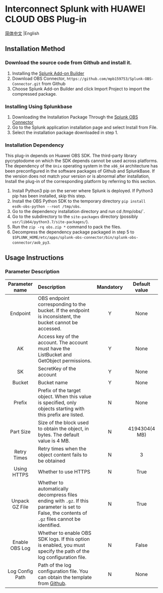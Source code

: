 # Interconnect Splunk with HUAWEI CLOUD OBS Plug-in
[简体中文](https://github.com/mpb159753/Splunk-OBS-Connector/README-EN.md) |English

## Installation Method

### Download the source code from Github and install it.
1. Installing the [Splunk Add-on Builder](https://splunkbase.splunk.com/app/2962/)
2. Download OBS Connector, `https://github.com/mpb159753/Splunk-OBS-Connector.git` from Github
3. Choose Splunk Add-on Builder and click Import Project to import the compressed package.


### Installing Using Splunkbase
1. Downloading the Installation Package Through the [Splunk OBS Connector](https://splunkbase.splunk.com/app/2962/)
2. Go to the Splunk application installation page and select Install from File.
3. Select the installation package downloaded in step 1.

### Installation Dependency
This plug-in depends on Huawei OBS SDK. The third-party library pycryptodome on which the SDK depends cannot be used across platforms. The dependency of the `Unix` operating system in the `x86_64` architecture has been preconfigured in the software packages of Github and SplunkBase. If the version does not match your version or is abnormal after installation, Install the plug-in of the corresponding platform by referring to this section.

1. Install Python3 pip on the server where Splunk is deployed. If Python3 pip has been installed, skip this step.
2. Install the OBS Python SDK to the temporary directory `pip install esdk-obs-python --root /tmp/obs`.
3. Go to the dependency installation directory and run cd /tmp/obs/`.
4. Go to the subdirectory to the `site-packages` directory (possibly `usr/lib64/python3.7/site-packages/`).
5. Run the `zip -rq obs.zip *` command to pack the files.
6. Decompress the dependency package packaged in step 5 to `$SPLUNK_HOME/etc/apps/splunk-obs-connector/bin/splunk-obs-connector/aob_py3`.

## Usage Instructions

### Parameter Description

| Parameter name|Description|Mandatory|Default value|
|:---------------:|:-----------------------------------------------------------------------------------------------------------|:---:|:-----------:|
| Endpoint | OBS endpoint corresponding to the bucket. If the endpoint is inconsistent, the bucket cannot be accessed. | Y | None |
| AK | Access key of the account. The account must have the ListBucket and GetObject permissions. | Y | None |
| SK | SecretKey of the account | Y | None |
| Bucket | Bucket name | Y | None |
| Prefix | Prefix of the target object. When this value is specified, only objects starting with this prefix are listed. | N | None |
| Part Size | Size of the block used to obtain the object, in bytes. The default value is 4 MB. | N | 4194304(4 MB) |
| Retry Times | Retry times when the object content fails to be obtained | N | 3 |
| Using HTTPS | Whether to use HTTPS | N | True |
| Unpack GZ File | Whether to automatically decompress files ending with `.gz`. If this parameter is set to False, the contents of `.gz` files cannot be identified. | N | True |
| Enable OBS Log | Whether to enable OBS SDK logs. If this option is enabled, you must specify the path of the log configuration file. | N | False |
| Log Config Path | Path of the log configuration file. You can obtain the template from [Github](https://github.com/huaweicloud/huaweicloud-sdk-python-obs/blob/master/log.conf). | N | None |